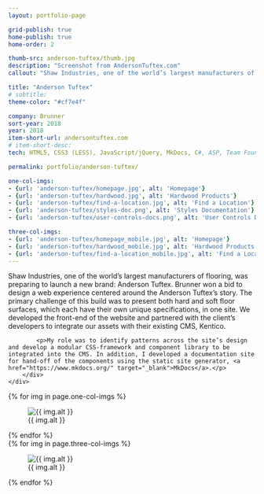 ```yaml
---
layout: portfolio-page

grid-publish: true
home-publish: true
home-order: 2

thumb-src: anderson-tuftex/thumb.jpg
description: "Screenshot from AndersonTuftex.com"
callout: "Shaw Industries, one of the world’s largest manufacturers of flooring, was preparing to launch a new brand: Anderson Tuftex."

title: "Anderson Tuftex"
# subtitle:
theme-color: "#cf7e4f"

company: Brunner
sort-year: 2018
year: 2018
item-short-url: andersontuftex.com
# item-short-desc:
tech: HTML5, CSS3 (LESS), JavaScript/jQuery, MkDocs, C#, ASP, Team Foundation Server

permalink: portfolio/anderson-tuftex/

one-col-imgs:
- {url: 'anderson-tuftex/homepage.jpg', alt: 'Homepage'}
- {url: 'anderson-tuftex/hardwood.jpg', alt: 'Hardwood Products'}
- {url: 'anderson-tuftex/find-a-location.jpg', alt: 'Find a Location'}
- {url: 'anderson-tuftex/styles-doc.png', alt: 'Styles Documentation'}
- {url: 'anderson-tuftex/user-controls-docs.png', alt: 'User Controls Documentation for Integration into Kentico'}

three-col-imgs:
- {url: 'anderson-tuftex/homepage_mobile.jpg', alt: 'Homepage'}
- {url: 'anderson-tuftex/hardwood_mobile.jpg', alt: 'Hardwood Products'}
- {url: 'anderson-tuftex/find-a-location_mobile.jpg', alt: 'Find a Location'}
---
```


<div class="row lv-mar-bottom-30">
    <div class="col-12">
        <div class="lv-pad-all-20 lv-bkg-white lv-bs">
            <p>Shaw Industries, one of the world’s largest manufacturers of flooring, was preparing to launch a new brand: Anderson Tuftex. Brunner won a bid to design a web experience centered around the Anderson Tuftex’s story. The primary challenge of this build was to present both hard and soft floor surfaces, which each have their own unique specifications, in one site. We developed the front-end of the website and partnered with the client’s developers to integrate our assets with their existing CMS, Kentico.</p>

            <p>My role was to identify patterns across the site’s design and develop a modular CSS-framework and component library to be integrated into the CMS. In addition, I developed a documentation site for hand-off of the components using the static site generator, <a href="https://www.mkdocs.org/" target="_blank">MkDocs</a>.</p>
        </div>
    </div>
</div>

<div class="row">
    {% for img in page.one-col-imgs %}
        <div class="col-12">
            <figure class="lv-mar-bottom-25 lv-text-center">
                <img src="/portfolio/assets/{{ img.url }}" alt="{{ img.alt }}" />
                <figcaption class="p lv-mar-top-5">{{ img.alt }}</figcaption>
            </figure>
        </div>
    {% endfor %}
</div>

<div class="row">
    {% for img in page.three-col-imgs %}
        <div class="col-12 col-md-4">
            <figure class="lv-mar-bottom-25 lv-text-center">
                <img src="/portfolio/assets/{{ img.url }}" alt="{{ img.alt }}" />
                <figcaption class="p lv-mar-top-5">{{ img.alt }}</figcaption>
            </figure>
        </div>
    {% endfor %}
</div>